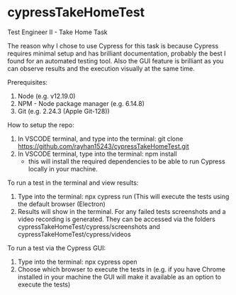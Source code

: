 # cypressTakeHomeTest
Test Engineer II - Take Home Task

The reason why I chose to use Cypress for this task is because Cypress requires minimal setup
and has brilliant documentation, probably the best I found for an automated testing tool. Also the GUI
feature is brilliant as you can observe results and the execution visually at the same time. 

Prerequisites:

1. Node (e.g. v12.19.0)
2. NPM - Node package manager (e.g. 6.14.8)
3. Git (e.g. 2.24.3 (Apple Git-128))


How to setup the repo:
1. In VSCODE terminal, and type into the terminal: 
   git clone https://github.com/rayhan15243/cypressTakeHomeTest.git
2. In VSCODE terminal, type into the terminal: npm install 
   - this will install the required dependencies to be able to run Cypress locally in your machine. 



To run a test in the terminal and view results:
1. Type into the terminal: npx cypress run (This will execute the tests using the default browser (Electron)
2. Results will show in the terminal. For any failed tests screenshots and a video recording is generated.
   They can be accessed via the folders cypressTakeHomeTest/cypress/screenshots 
   and cypressTakeHomeTest/cypress/videos


To run a test via the Cypress GUI:
1. Type into the terminal: npx cypress open
2. Choose which browser to execute the tests in (e.g. if you have Chrome installed 
    in your machine the GUI will make it available as an option to execute the tests)